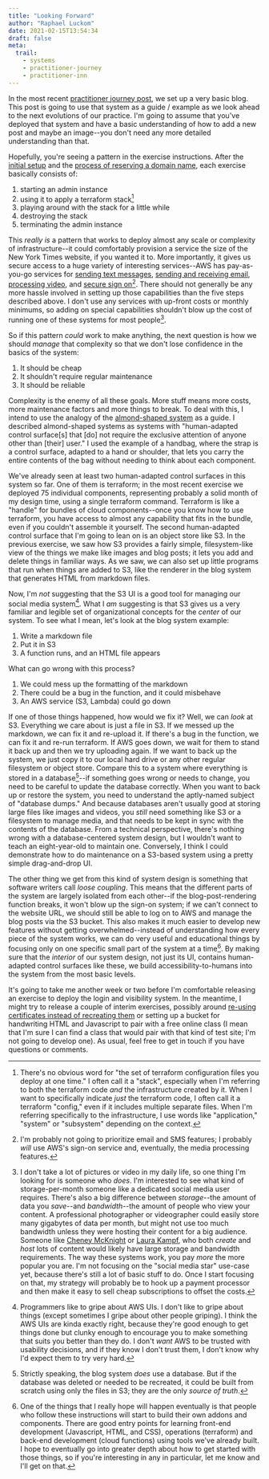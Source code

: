 ```yaml
---
title: "Looking Forward"
author: "Raphael Luckom"
date: 2021-02-15T13:54:34
draft: false
meta:
  trail:
    - systems
    - practitioner-journey
    - practitioner-inn
---
```

In the most recent [practitioner journey post](https://raphaelluckom.com/posts/practitioner_journey_004.html),
we set up a very basic blog. This post is going to use that system as a guide / example as we look ahead to
the next evolutions of our practice. I'm going to assume that you've deployed that system and have a basic understanding
of how to add a new post and maybe an image--you don't need any more detailed understanding than that.

Hopefully, you're seeing a pattern in the exercise instructions. After the [initial setup](https://raphaelluckom.com/posts/practitioner_journey.html)
and the [process of reserving a domain name](https://raphaelluckom.com/posts/practitioner_journey_003.html), each exercise basically consists of:

1. starting an admin instance
2. using it to apply a terraform stack[^1]
3. playing around with the stack for a little while
4. destroying the stack 
5. terminating the admin instance

This _really is_ a pattern that works to deploy almost any scale or complexity of infrastructure--it could comfortably provision
a service the size of the New York Times website, if you wanted it to. More importantly, it gives us secure access
to a huge variety of interesting services--AWS has pay-as-you-go services for [sending text messages](https://aws.amazon.com/sns/sms-pricing/),
[sending and receiving email](https://aws.amazon.com/getting-started/hands-on/setup-email-receiving-pipeline/services-costs/),
[processing video](https://aws.amazon.com/mediaconvert/pricing/), and [secure sign on](https://aws.amazon.com/cognito/pricing/)[^2].
There should not generally be any more hassle involved in setting up those capabilities than the five steps described above. I
don't use any services with up-front costs or monthly minimums, so adding on special capabilities shouldn't
blow up the cost of running one of these systems for most people[^3].

So if this pattern _could_ work to make anything, the next question is how we should _manage_ that complexity so that
we don't lose confidence in the basics of the system:

1. It should be cheap
2. It shouldn't require regular maintenance
3. It should be reliable

Complexity is the enemy of all these goals. More stuff means more costs, more maintenance factors and more things
to break. To deal with this, I intend to use the analogy of the [almond-shaped system](https://raphaelluckom.com/posts/almond_shape.html)
as a guide. I described almond-shaped systems as systems with "human-adapted control surface[s] that [do] not require the exclusive attention 
of anyone other than [their] user." I used the example of a handbag, where the strap is a control surface, adapted to a hand or shoulder,
that lets you carry the entire contents of the bag without needing to think about each component.

We've already seen at least two human-adapted control surfaces in this system so far. One of them is terraform; in the
most recent exercise we deployed 75 individual components, representing probably a solid month of my design time,
using a single terraform command. Terraform is like a "handle" for bundles of cloud components--once you know how
to use terraform, you have access to almost any capability that fits in the bundle, even if you couldn't assemble it yourself.
The second human-adapted control surface that I'm going to lean on is an object store like S3. In the previous exercise, we saw
how S3 provides a fairly simple, filesystem-like view of the things we make like images and blog posts; it lets you
add and delete things in familiar ways. As we saw, we can also set up little programs that run when things are added to S3,
like the renderer in the blog system that generates HTML from markdown files.

Now, I'm _not_ suggesting that the S3 UI is a good tool for managing our social media system[^4]. What I _am_ suggesting is that
S3 gives us a very familiar and legible set of organizational concepts for the _center_ of our system. To see what I mean,
let's look at the blog system example:

1. Write a markdown file
2. Put it in S3
3. A function runs, and an HTML file appears

What can go wrong with this process? 

1. We could mess up the formatting of the markdown
2. There could be a bug in the function, and it could misbehave
3. An AWS service (S3, Lambda) could go down

If one of those things happened, how would we fix it? Well, we can _look_ at S3. Everything we care about is just a file
in S3. If we messed up the markdown, we can fix it and re-upload it. If there's a bug in the function, we can fix it and re-run
terraform. If AWS goes down, we wait for them to stand it back up and then we try uploading again. If we want to back up the system,
we just copy it to our local hard drive or any other regular filesystem or object store. Compare this to a system
where everything is stored in a database[^5]--if something goes wrong or needs to change, you need to be careful to update the database
correctly. When you want to back up or restore the system, you need to understand the aptly-named subject of "database dumps." And because
databases aren't usually good at storing large files like images and videos, you _still_ need something like S3 or a filesystem
to manage media, and that needs to be kept in sync with the contents of the database. From a technical perspective, there's nothing 
wrong with a database-centered system design, but I wouldn't want to teach an eight-year-old to maintain one. Conversely, I think I could
demonstrate how to do maintenance on a S3-based system using a pretty simple drag-and-drop UI.

The other thing we get from this kind of system design is something that software writers call _loose coupling_. This means
that the different parts of the system are largely isolated from each other--if the blog-post-rendering function breaks, it
won't blow up the sign-on system; if we can't connect to the website URL, we should still be able to log on to AWS and manage
the blog posts via the S3 bucket. This also makes it much easier to develop new features without getting overwhelmed--instead
of understanding how every piece of the system works, we can do very useful and educational things by focusing only on
one specific small part of the system at a time[^6]. By making sure that the _interior_ of our system design, not just
its UI, contains human-adapted control surfaces like these, we build accessibility-to-humans into the system from the most
basic levels.

It's going to take me another week or two before I'm comfortable releasing an exercise to deploy the login and visibility
system. In the meantime, I might try to release a couple of interim exercises, possibly around [re-using certificates instead of recreating them](https://raphaelluckom.com/posts/aws_limits.html)
or setting up a bucket for handwriting HTML and Javascript to pair with a free online class (I mean that I'm sure I can find a class that
would pair with that kind of test site; I'm not going to develop one). As usual, feel free to get in touch if you have
questions or comments.

[^1]: There's no obvious word for "the set of terraform configuration files you deploy at one time." I often call
      it a "stack", especially when I'm referring to both the terraform code _and_ the infrastructure created by it.
      When I want to specifically indicate _just_ the terraform code, I often call it a terraform "config," even
      if it includes multiple separate files. When I'm referring specifically to the infrastructure, I use words 
      like "application," "system" or "subsystem" depending on the context.

[^2]: I'm probably not going to prioritize email and SMS features; I probably _will_ use AWS's sign-on service and, eventually,
      the media processing features.

[^3]: I don't take a lot of pictures or video in my daily life, so one thing I'm looking for is someone who _does_. I'm interested
      to see what kind of storage-per-month someone like a dedicated social media user requires. There's also a big difference
      between _storage_--the amount of data you _save_--and _bandwidth_--the amount of people who view your content. A professional
      photographer or videographer could easily store many gigabytes of data per month, but might not use too much bandwidth unless
      they were hosting their content for a big audience. Someone like [Cheney McKnight](https://www.youtube.com/channel/UCEVpwIpE7PpD2rt1SGtAkJw)
      or [Laura Kampf](https://www.youtube.com/channel/UCRix1GJvSBNDpEFY561eSzw), who both _create_ and _host_ lots of content would
      likely have large storage and bandwidth requirements. The way these systems work, you pay _more_ the more popular you are.
      I'm not focusing on the "social media star" use-case yet, because there's still a lot of basic stuff to do. Once I start focusing
      on that, my strategy will probably be to hook up a payment processor and then make it easy to sell cheap subscriptions to offset the costs.

[^4]: Programmers like to gripe about AWS UIs. I don't like to gripe about things (except sometimes I gripe about other people griping).
      I think the AWS UIs are kinda exactly right, because they're good enough to get things done but clunky enough to encourage you to 
      make something that suits you better than they do. I don't _want_ AWS to be trusted with usability decisions, and if they know I
      don't trust them, I don't know why I'd expect them to try very hard.

[^5]: Strictly speaking, the blog system _does_ use a database. But if the database was deleted or needed to be recreated, it could be built from
      scratch using only the files in S3; they are the only _source of truth_.

[^6]: One of the things that I really hope will happen eventually is that people who follow these instructions will start to build their own
      addons and components. There are good entry points for learning front-end development (Javascript, HTML, and CSS), operations (terraform)
      and back-end development (cloud functions) using tools we've already built. I hope to eventually go into greater depth about how to get
      started with those things, so if you're interesting in any in particular, let me know and I'll get on that.
